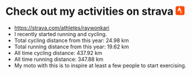 # Check out my activities on strava ![logo](https://github.com/raywonkari/raywonkari/blob/master/logo/strava.png)
* https://strava.com/athletes/raywonkari
* I recently started running and cycling.
* Total cycling distance from this year: 24.98 km
* Total running distance from this year: 19.62 km
* All time cycling distance: 437.92 km
* All time running distance: 347.88 km
* My moto with this is to inspire at least a few people to start exercising.
